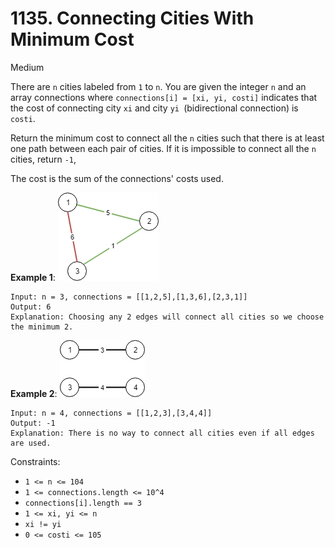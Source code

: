 # 1135. Connecting Cities With Minimum Cost 
      
Medium
      
There are `n` cities labeled from `1` to `n`. You are given the integer `n` and an array connections 
where `connections[i] = [xi, yi, costi]` indicates that the cost of connecting city `xi` and city 
`yi `(bidirectional connection) is `costi`.

Return the minimum cost to connect all the `n` cities such that there is at least one path between 
each pair of cities. If it is impossible to connect all the `n` cities, return `-1`,

The cost is the sum of the connections' costs used.

**Example 1**:
![ex1](ex1.png)
```
Input: n = 3, connections = [[1,2,5],[1,3,6],[2,3,1]]
Output: 6
Explanation: Choosing any 2 edges will connect all cities so we choose the minimum 2.
```

**Example 2**:
![ex2](ex2.png)
```
Input: n = 4, connections = [[1,2,3],[3,4,4]]
Output: -1
Explanation: There is no way to connect all cities even if all edges are used.
```

Constraints:

* `1 <= n <= 104`
* `1 <= connections.length <= 10^4`
* `connections[i].length == 3`
* `1 <= xi, yi <= n`
* `xi != yi`
* `0 <= costi <= 105`